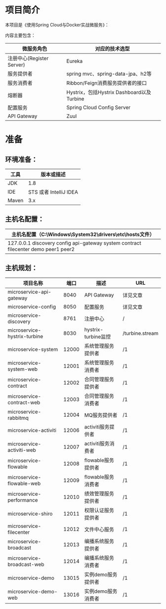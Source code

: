 # 项目简介
本项目是《使用Spring Cloud与Docker实战微服务》：


内容主要包含：

| 微服务角色                                 | 对应的技术选型                              |
| ---------------------     | ------------------------------------ |
| 注册中心(Register Server)  | Eureka                               |
| 服务提供者                                  | spring mvc、spring-data-jpa、h2等       |
| 服务消费者                                  | Ribbon/Feign消费服务提供者的接口               |
| 熔断器                                          | Hystrix，包括Hystrix Dashboard以及Turbine |
| 配置服务                                      | Spring Cloud Config Server           |
| API Gateway                | Zuul                                 |



# 准备

## 环境准备：

| 工具    | 版本或描述                          |
| ----- | --------------------- |
| JDK   | 1.8                   |
| IDE   | STS 或者 IntelliJ IDEA |
| Maven | 3.x                   |

## 主机名配置：

| 主机名配置（C:\Windows\System32\drivers\etc\hosts文件） |
| ---------------------------------------- |
| 127.0.0.1 discovery config api-gateway system contract filecenter demo peer1 peer2|

## 主机规划：

| 项目名称                                     | 端口   | 描述                     | URL             |
| ---------------------------------------- | ---- | ---------------------------- | ---------------  |
| microservice-api-gateway                 | 8040 | API Gateway                   | 详见文章                  |
| microservice-config                      | 8050 | 配置服务                       | 详见文章                 |
| microservice-discovery                   | 8761 | 注册中心                       | /               |
| microservice-hystrix-turbine             | 8030 | hystrix-turbine监控            | /turbine.stream |
| microservice-system                      | 12000 | 系统管理服务提供者               | /1              |
| microservice-system-web                  | 12001 | 系统管理服务消费者               | /1              |
| microservice-contract                    | 12002 | 合同管理服务提供者               | /1              |
| microservice-contract-web                | 12003 | 合同管理服务消费者               | /1              |
| microservice-rabbitmq                    | 12004 | MQ服务提供者                    | /1              |
| microservice-activiti                    | 12006 | activiti服务提供者              | /1              |
| microservice-activiti-web                | 12007 | activiti服务消费者              | /1              |
| microservice-flowable                    | 12008 | flowable服务提供者              | /1              |
| microservice-flowable-web                | 12009 | flowable服务消费者              | /1              |
| microservice-performance                 | 12010 | 绩效管理服务提供者               | /1              |
| microservice-shiro                       | 12011 | 权限认证服务提供者               | /1              |
| microservice-filecenter                  | 12012 | 文件中心服务                    | /1              |
| microservice-broadcast                   | 12013 | 编播系统服务提供者               | /1              |
| microservice-broadcast-web               | 12014 | 编播系统服务消费者               | /1              |
| microservice-demo                        | 13015 | 实例demo服务提供者               | /1              |
| microservice-demo-web                    | 13016 | 实例demo服务消费者               | /1              |
